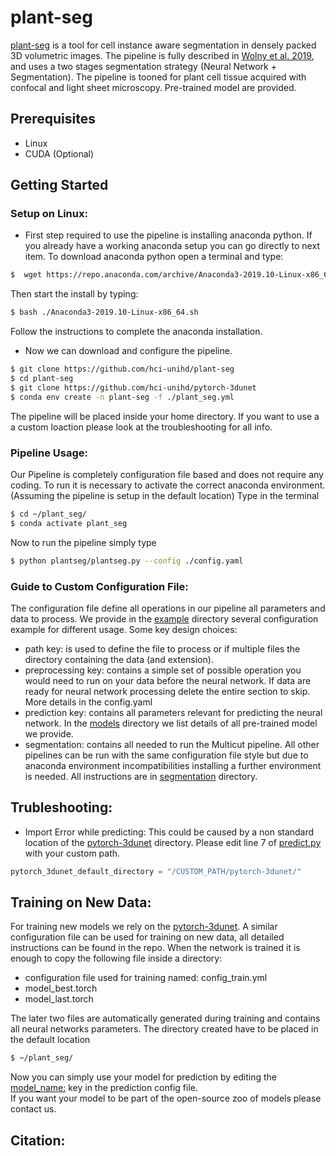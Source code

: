 # plant-seg
[plant-seg](./) is a tool for cell instance aware segmentation in densely packed 3D volumetric images.
The pipeline is fully described in [Wolny et al. 2019](https://link), and uses a two stages segmentation strategy (Neural Network + Segmentation).
The pipeline is tooned for plant cell tissue acquired with confocal and light sheet microscopy.
Pre-trained model are provided.  

## Prerequisites
* Linux
* CUDA (Optional)

## Getting Started
### Setup on Linux:
- First step required to use the pipeline is installing anaconda python. If you already have a working anaconda setup you can go directly to next item. 
To download anaconda python open a terminal and type:
```Bash
$  wget https://repo.anaconda.com/archive/Anaconda3-2019.10-Linux-x86_64.sh
```
Then start the install by typing:
```bash
$ bash ./Anaconda3-2019.10-Linux-x86_64.sh
```
Follow the instructions to complete the anaconda installation. 

- Now we can download and configure the pipeline. 
```bash
$ git clone https://github.com/hci-unihd/plant-seg
$ cd plant-seg
$ git clone https://github.com/hci-unihd/pytorch-3dunet
$ conda env create -n plant-seg -f ./plant_seg.yml
```
The pipeline will be placed inside your home directory. If you want to use a a custom loaction please look at the
 troubleshooting for all info.
### Pipeline Usage:
Our Pipeline is completely configuration file based and does not require any coding.
To run it is necessary to activate the correct anaconda environment. (Assuming the pipeline is setup in 
the default location) Type in the terminal
```bash
$ cd ~/plant_seg/
$ conda activate plant_seg
```
Now to run the pipeline simply type
```bash
$ python plantseg/plantseg.py --config ./config.yaml
```
### Guide to Custom Configuration File:
The configuration file define all operations in our pipeline all parameters and data to process.
We provide in the [example](example/README.md) directory several configuration example for different usage.
Some key design choices:
* path key: is used to define the file to process or if multiple files the directory containing the data 
(and extension).
* preprocessing key: contains a simple set of possible operation you would need to run on your data before 
the neural network. If data are ready for neural network processing delete the entire section to skip.
More details in the config.yaml
* prediction key: contains all parameters relevant for predicting the neural network. 
In the [models](plantseg/models/README.md) directory we list details of all pre-trained model we provide.
* segmentation: contains all needed to run the Multicut pipeline. All other pipelines can be run with the same
configuration file style but due to anaconda environment incompatibilities installing a further environment is needed.
All instructions are in [segmentation](plantseg/segmentation/README.md) directory.

## Trubleshooting:
* Import Error while predicting: This could be caused by a non standard location of the [pytorch-3dunet](https://github.com/hci-unihd/pytorch-3dunet) directory.
Please edit line 7 of [predict.py](plantseg/predictions/predict.py) with your custom path.
```python
pytorch_3dunet_default_directory = "/CUSTOM_PATH/pytorch-3dunet/"
```


## Training on New Data:
For training new models we rely on the [pytorch-3dunet](https://github.com/hci-unihd/pytorch-3dunet). 
A similar configuration file can be used for training on new data, all detailed instructions can be found  in the repo.
When the network is trained it is enough to copy the following file inside a directory:
* configuration file used for training named: config_train.yml
* model_best.torch
* model_last.torch

The later two files are automatically generated during training and contains all neural networks parameters.
The directory created have to be placed in the default location
```bash
$ ~/plant_seg/
```
Now you can simply use your model for prediction by editing the [model_name:](config.yaml) key in the prediction config file.\
If you want your model to be part of the open-source zoo of models please contact us.

## Citation:
